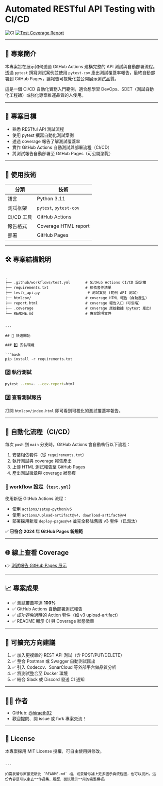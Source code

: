 # Automated RESTful API Testing with CI/CD

![CI](https://github.com/hiraeth92/api-test-ci-cd/actions/workflows/test.yml/badge.svg)
[![Test Coverage Report](https://img.shields.io/badge/coverage-100%25-brightgreen)](https://hiraeth92.github.io/api-test-ci-cd/)

---

## 📌 專案簡介

本專案旨在展示如何透過 GitHub Actions 建構完整的 API 測試與自動部署流程。透過 `pytest` 撰寫測試案例並使用 `pytest-cov` 產出測試覆蓋率報告，最終自動部署到 GitHub Pages，讓報告可視覺化並公開展示測試品質。

這是一個 CI/CD 自動化實務入門範例，適合想學習 DevOps、SDET（測試自動化工程師）或強化專案維運品質的人使用。

---

## 🎯 專案目標

- 熟悉 RESTful API 測試流程
- 使用 pytest 撰寫自動化測試案例
- 透過 coverage 報告了解測試覆蓋率
- 實作 GitHub Actions 自動測試與部署流程（CI/CD）
- 將測試報告自動部署至 GitHub Pages（可公開瀏覽）

---

## 🧪 使用技術

| 分類         | 技術                            |
|--------------|----------------------------------|
| 語言         | Python 3.11                      |
| 測試框架     | `pytest`, `pytest-cov`           |
| CI/CD 工具   | GitHub Actions                   |
| 報告格式     | Coverage HTML report             |
| 部署         | GitHub Pages                     |

---

## 🛠️ 專案結構說明

```

.
├── .github/workflows/test.yml       # GitHub Actions CI/CD 設定檔
├── requirements.txt                 # 相依套件清單
├── test\_api.py                      # 測試案例 (範例 API 測試)
├── htmlcov/                         # coverage HTML 報告（自動產生）
├── report.html                      # coverage 報告入口（可忽略）
├── .coverage                        # coverage 原始數據（pytest 產出）
└── README.md                        # 專案說明文件


---

## 🚀 快速開始

### 1️⃣ 安裝環境

```bash
pip install -r requirements.txt
````

### 2️⃣ 執行測試

```bash
pytest --cov=. --cov-report=html
```

### 3️⃣ 查看測試報告

打開 `htmlcov/index.html` 即可看到可視化的測試覆蓋率報告。

---

## 🔄 自動化流程（CI/CD）

每次 `push` 到 `main` 分支時，GitHub Actions 會自動執行以下流程：

1. 安裝相依套件（從 `requirements.txt`）
2. 執行測試與 coverage 報告產出
3. 上傳 HTML 測試報告至 GitHub Pages
4. 產出測試徽章與 coverage 狀態頁

### 🔧 workflow 設定（`test.yml`）

使用新版 GitHub Actions 流程：

* 使用 `actions/setup-python@v5`
* 使用 `actions/upload-artifact@v4`、`download-artifact@v4`
* 部署採用新版 `deploy-pages@v4` 並完全移除舊版 v3 套件（已淘汰）

✅ **已符合 2024 年 GitHub Pages 新規範**

---

## 🌐 線上查看 Coverage

👉 [測試報告 GitHub Pages 展示](https://hiraeth92.github.io/api-test-ci-cd/)

---

## 📈 專案成果

* ✅ 測試覆蓋率達 **100%**
* ✅ GitHub Actions 自動部署測試報告
* ✅ 成功避免過時的 Action 套件（如 v3 upload-artifact）
* ✅ README 顯示 CI 與 Coverage 狀態徽章

---

## 🧩 可擴充方向建議

1. ✅ 加入更複雜的 REST API 測試（含 POST/PUT/DELETE）
2. ✅ 整合 Postman 或 Swagger 自動測試匯出
3. ✅ 引入 Codecov、SonarCloud 等外部平台做品質分析
4. ✅ 將測試整合至 Docker 環境
5. ✅ 結合 Slack 或 Discord 發送 CI 通知

---

## 🙋‍♂️ 作者

* GitHub: [@hiraeth92](https://github.com/hiraeth92)
* 歡迎提問、開 issue 或 fork 專案交流！

---

## 📜 License

本專案採用 MIT License 授權，可自由使用與修改。

```

---

如需我幫你直接更新此 `README.md` 檔，或要幫你補上更多圖示與流程圖，也可以提出。這份內容是可以拿去**作品集、履歷、面試展示**用的完整模板。
```
